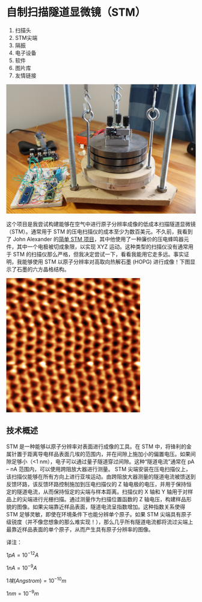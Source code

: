 # 自制扫描隧道显微镜（STM）

1. 扫描头
2. STM尖端
3. 隔振
4. 电子设备
5. 软件
6. 图片库
7. 友情链接

![STM](./assets/stm1.jpg)

这个项目是我尝试构建能够在空气中进行原子分辨率成像的低成本扫描隧道显微镜（STM）。通常用于 STM 的压电扫描仪的成本至少为数百美元。不久前，我看到了 John Alexander 的[简单 STM 项目](https://john-alexander42.github.io/simple-stm-web-page/index.htm)，其中他使用了一种廉价的压电蜂鸣器元件，其中一个电极被切成象限，以实现 XYZ 运动。这种类型的扫描仪没有通常用于 STM 的扫描仪那么严格，但我决定尝试一下，看看我能用它走多远。事实证明，我能够使用 STM 以原子分辨率对高取向热解石墨 (HOPG) 进行成像！下图显示了石墨的六方晶格结构。

![HOPG](./assets/hopg1.png)


## 技术概述

STM 是一种能够以原子分辨率对表面进行成像的工具。在 STM 中，将锋利的金属针置于距离导电样品表面几埃的范围内，并在间隙上施加小的偏置电压。如果间隙足够小（<1 nm），电子可以通过量子隧道穿过间隙。这种“隧道电流”通常在 pA – nA 范围内，可以使用跨阻放大器进行测量。 STM 尖端安装在压电扫描仪上，该扫描仪能够在所有方向上进行亚埃运动。由跨阻放大器测量的隧道电流被馈送到反馈环路，该反馈环路控制施加到压电扫描仪的 Z 轴电极的电压，并用于保持恒定的隧道电流，从而保持恒定的尖端与样本距离。扫描仪的 X 轴和 Y 轴用于对样品上的尖端进行光栅扫描。通过测量作为扫描位置函数的 Z 轴电压，构建样品形貌的图像。如果尖端靠近样品表面，隧道电流呈指数增加。这种指数关系使得 STM 足够灵敏，即使在环境条件下也能分辨单个原子。如果 STM 尖端具有原子级锐度（并不像您想象的那么难实现！），那么几乎所有隧道电流都将流过尖端上最靠近样品表面的单个原子，从而产生具有原子分辨率的图像。

译注：

$1pA = 10^{-12}A$

$1nA = 10^{-9}A$

$1埃(Angstrom) = 10^{-10}m$

$1nm = 10^{-9}m$


